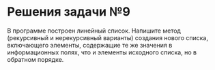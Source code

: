 # Решения задачи №9
В программе построен линейный список. Напишите метод (рекурсивный и нерекурсивный варианты) создания нового списка, 
включающего элементы, содержащие те же значения в информационных полях, что и элементы исходного списка, но в обратном порядке. 
